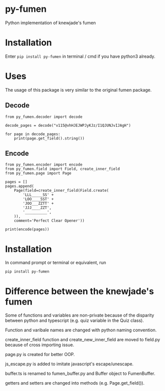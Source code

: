 # py-fumen
Python implementation of knewjade's fumen

# Installation 
Enter `pip install py-fumen` in terminal / cmd if you have python3 already.

# Uses
The usage of this package is very similar to the original fumen package.

## Decode
```
from py_fumen.decoder import decode

decode_pages = decode("v115@vhHJEJWPJyKJz/I1QJUNJvIJAgH")

for page in decode_pages:
    print(page.get_field().string())
```

## Encode
```
from py_fumen.encoder import encode
from py_fumen.field import Field, create_inner_field
from py_fumen.page import Page

pages = []
pages.append(
    Page(field=create_inner_field(Field.create(
        'LLL_____SS' +
        'LOO____SST' +
        'JOO___ZZTT' +
        'JJJ____ZZT',
        '__________',
    )),
    comment='Perfect Clear Opener'))

print(encode(pages))
```

# Installation
In command prompt or terminal or equivalent, run 
```
pip install py-fumen
```

# Difference between the knewjade's fumen
Some of functions and variables are non-private because of the disparity between python and typescript (e.g. quiz variable in the Quiz class).

Function and varibale names are changed with python naming convention.

create_inner_field function and create_new_inner_field are moved to field.py because of cross importing issue.

page.py is created for better OOP.

js_escape.py is added to imitate javascript's escape/unescape.

buffer.ts is renamed to fumen_buffer.py and Buffer object to FumenBuffer.

getters and setters are changed into methods (e.g. Page.get_field()). 
